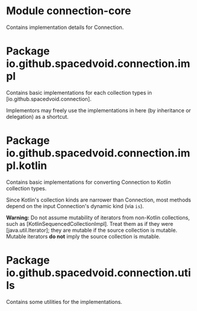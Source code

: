 # Module connection-core

Contains implementation details for Connection.

# Package io.github.spacedvoid.connection.impl

Contains basic implementations for each collection types in [io.github.spacedvoid.connection].

Implementors may freely use the implementations in here (by inheritance or delegation) as a shortcut.

# Package io.github.spacedvoid.connection.impl.kotlin

Contains basic implementations for converting Connection to Kotlin collection types.

Since Kotlin's collection kinds are narrower than Connection, most methods depend on the input Connection's dynamic kind (via `is`).

**Warning:** Do not assume mutability of iterators from non-Kotlin collections, such as [KotlinSequencedCollectionImpl].
Treat them as if they were [java.util.Iterator]; they are mutable if the source collection is mutable.
Mutable iterators **do not** imply the source collection is mutable.

# Package io.github.spacedvoid.connection.utils

Contains some utilities for the implementations.
